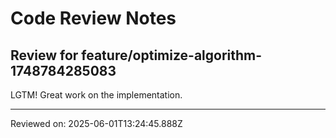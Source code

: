 # Code Review Notes

## Review for feature/optimize-algorithm-1748784285083

LGTM! Great work on the implementation.

---
Reviewed on: 2025-06-01T13:24:45.888Z